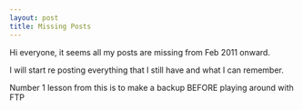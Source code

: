 ```yaml
---
layout: post
title: Missing Posts
---
```


Hi everyone, it seems all my posts are missing from Feb 2011 onward.

I will start re posting everything that I still have and what I can remember.

Number 1 lesson from this is to make a backup BEFORE playing around with FTP
